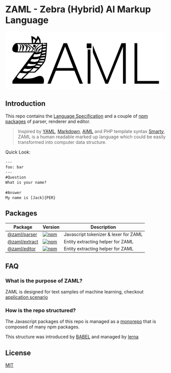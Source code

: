 # ZAML - Zebra (Hybrid) AI Markup Language

![ZAML Logo](./docs/logo.png)

## Introduction

This repo contains the [Language Specification](./docs/spec.md) and a couple of [npm packages](#packages) of parser, renderer and editor.

> Inspired by [YAML](http://yaml.org/spec/1.2/spec.html), [Markdown](https://www.markdownguide.org/cheat-sheet), [AIML](https://en.wikipedia.org/wiki/AIML) and PHP template syntax [Smarty](https://www.smarty.net/), ZAML is a human readable marked up language which could be easily transformed into computer data structure.

Quick Look:

```zaml
---
foo: bar
---
#Question
What is your name?

#Answer
My name is [Jack]{PER}
```

## Packages

| Package | Version | Description |
| -- | -- | -- |
| [@zaml/parser](./packages/zaml-parser) | [![npm](https://img.shields.io/npm/v/@zaml/parser.svg?style=flat-square)](https://www.npmjs.com/package/@zaml/parser) | Javascript tokenizer & lexer for ZAML |
| [@zaml/extract](./packages/zaml-extract) | [![npm](https://img.shields.io/npm/v/@zaml/extract.svg?style=flat-square)](https://www.npmjs.com/package/@zaml/extract) | Entity extracting helper for ZAML |
| [@zaml/editor](./packages/zaml-editor) | [![npm](https://img.shields.io/npm/v/@zaml/editor.svg?style=flat-square)](https://www.npmjs.com/package/@zaml/editor) | Entity extracting helper for ZAML |

## FAQ

### What is the purpose of ZAML?

ZAML is designed for text samples of machine learning, checkout [application scenario](./docs/spec.md#1-application-scenario)

### How is the repo structured?

The Javascript packages of this repo is managed as a [monorepo](https://github.com/babel/babel/blob/master/doc/design/monorepo.md) that is composed of many npm packages.

This structure was introduced by [BABEL](https://github.com/babel/babel) and managed by [lerna](https://github.com/lerna/lerna)

## License

[MIT](./LICENSE)

